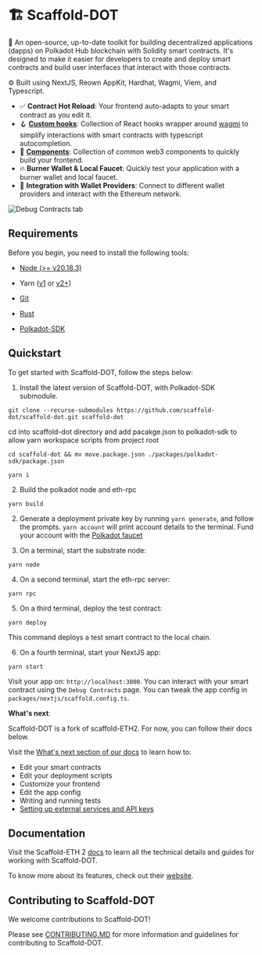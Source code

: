 # 🏗 Scaffold-DOT


🧪 An open-source, up-to-date toolkit for building decentralized applications (dapps) on Polkadot Hub blockchain with Solidity smart contracts. It's designed to make it easier for developers to create and deploy smart contracts and build user interfaces that interact with those contracts.

⚙️ Built using NextJS, Reown AppKit, Hardhat, Wagmi, Viem, and Typescript.

- ✅ **Contract Hot Reload**: Your frontend auto-adapts to your smart contract as you edit it.
- 🪝 **[Custom hooks](https://docs.scaffoldeth.io/hooks/)**: Collection of React hooks wrapper around [wagmi](https://wagmi.sh/) to simplify interactions with smart contracts with typescript autocompletion.
- 🧱 [**Components**](https://docs.scaffoldeth.io/components/): Collection of common web3 components to quickly build your frontend.
- 🔥 **Burner Wallet & Local Faucet**: Quickly test your application with a burner wallet and local faucet.
- 🔐 **Integration with Wallet Providers**: Connect to different wallet providers and interact with the Ethereum network.

![Debug Contracts tab](https://github.com/scaffold-eth/scaffold-eth-2/assets/55535804/b237af0c-5027-4849-a5c1-2e31495cccb1)

## Requirements

Before you begin, you need to install the following tools:

- [Node (>= v20.18.3)](https://nodejs.org/en/download/)
- Yarn ([v1](https://classic.yarnpkg.com/en/docs/install/) or [v2+](https://yarnpkg.com/getting-started/install))
- [Git](https://git-scm.com/downloads)

- [Rust](https://www.rust-lang.org/)
- [Polkadot-SDK](https://docs.polkadot.com/develop/parachains/install-polkadot-sdk/)

## Quickstart

To get started with Scaffold-DOT, follow the steps below:

1. Install the latest version of Scaffold-DOT, with Polkadot-SDK submodule.

```
git clone --recurse-submodules https://github.com/scaffold-dot/scaffold-dot.git scaffold-dot
```
cd into scaffold-dot directory and add pacakge.json to polkadot-sdk to allow yarn workspace scripts from project root

```
cd scaffold-dot && mv move.package.json ./packages/polkadot-sdk/package.json
```

```
yarn i
```

2. Build the polkadot node and eth-rpc

```
yarn build
```

2. Generate a deployment private key by running `yarn generate`, and follow the prompts. `yarn account` will print account details to the terminal. Fund your account with the [Polkadot faucet](https://faucet.polkadot.io/?parachain=1111)

3. On a terminal, start the substrate node:

```
yarn node
```

4. On a second terminal, start the eth-rpc server:

```
yarn rpc
```

5. On a third terminal, deploy the test contract:

```
yarn deploy
```

This command deploys a test smart contract to the local chain.


6. On a fourth terminal, start your NextJS app:

```
yarn start
```

Visit your app on: `http://localhost:3000`. You can interact with your smart contract using the `Debug Contracts` page. You can tweak the app config in `packages/nextjs/scaffold.config.ts`.

**What's next**:

Scaffold-DOT is a fork of scaffold-ETH2. For now, you can follow their docs below.

Visit the [What's next section of our docs](https://docs.scaffoldeth.io/quick-start/environment#whats-next) to learn how to:

- Edit your smart contracts
- Edit your deployment scripts
- Customize your frontend
- Edit the app config
- Writing and running tests
- [Setting up external services and API keys](https://docs.scaffoldeth.io/deploying/deploy-smart-contracts#configuration-of-third-party-services-for-production-grade-apps)

## Documentation

Visit the Scaffold-ETH 2 [docs](https://docs.scaffoldeth.io) to learn all the technical details and guides for working with Scaffold-DOT.

To know more about its features, check out their [website](https://scaffoldeth.io).

## Contributing to Scaffold-DOT

We welcome contributions to Scaffold-DOT!

Please see [CONTRIBUTING.MD](https://github.com/scaffold-dot/scaffold-dot/blob/main/CONTRIBUTING.md) for more information and guidelines for contributing to Scaffold-DOT.
